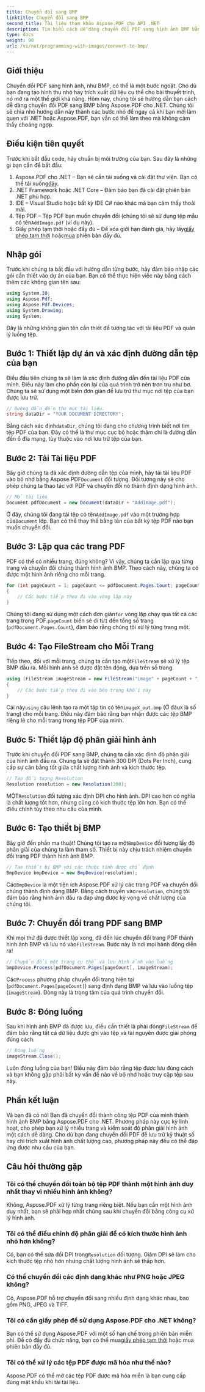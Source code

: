 ```yaml
---
title: Chuyển đổi sang BMP
linktitle: Chuyển đổi sang BMP
second_title: Tài liệu tham khảo Aspose.PDF cho API .NET
description: Tìm hiểu cách dễ dàng chuyển đổi PDF sang hình ảnh BMP bằng Aspose.PDF cho .NET trong hướng dẫn từng bước này. Hoàn hảo cho các nhà phát triển .NET.
type: docs
weight: 90
url: /vi/net/programming-with-images/convert-to-bmp/
---
```

## Giới thiệu

Chuyển đổi PDF sang hình ảnh, như BMP, có thể là một bước ngoặt. Cho dù bạn đang tạo hình thu nhỏ hay trích xuất dữ liệu cụ thể cho bài thuyết trình, nó mở ra một thế giới khả năng. Hôm nay, chúng tôi sẽ hướng dẫn bạn cách dễ dàng chuyển đổi PDF sang BMP bằng Aspose.PDF cho .NET. Chúng tôi sẽ chia nhỏ hướng dẫn này thành các bước nhỏ để ngay cả khi bạn mới làm quen với .NET hoặc Aspose.PDF, bạn vẫn có thể làm theo mà không cảm thấy choáng ngợp.

## Điều kiện tiên quyết

Trước khi bắt đầu code, hãy chuẩn bị môi trường của bạn. Sau đây là những gì bạn cần để bắt đầu:

1.  Aspose.PDF cho .NET – Bạn sẽ cần tải xuống và cài đặt thư viện. Bạn có thể tải xuống[đây](https://releases.aspose.com/pdf/net/).
2. .NET Framework hoặc .NET Core – Đảm bảo bạn đã cài đặt phiên bản .NET phù hợp.
3. IDE – Visual Studio hoặc bất kỳ IDE C# nào khác mà bạn cảm thấy thoải mái.
4.  Tệp PDF – Tệp PDF bạn muốn chuyển đổi (chúng tôi sẽ sử dụng tệp mẫu có tên`AddImage.pdf` (ví dụ này).
5.  Giấy phép tạm thời hoặc đầy đủ – Để xóa giới hạn đánh giá, hãy lấy[giấy phép tạm thời](https://purchase.aspose.com/temporary-license/) hoặc[mua](https://purchase.aspose.com/buy) phiên bản đầy đủ.

## Nhập gói

Trước khi chúng ta bắt đầu với hướng dẫn từng bước, hãy đảm bảo nhập các gói cần thiết vào dự án của bạn. Bạn có thể thực hiện việc này bằng cách thêm các không gian tên sau:

```csharp
using System.IO;
using Aspose.Pdf;
using Aspose.Pdf.Devices;
using System.Drawing;
using System;
```

Đây là những không gian tên cần thiết để tương tác với tài liệu PDF và quản lý luồng tệp.

## Bước 1: Thiết lập dự án và xác định đường dẫn tệp của bạn

Điều đầu tiên chúng ta sẽ làm là xác định đường dẫn đến tài liệu PDF của mình. Điều này làm cho phần còn lại của quá trình trở nên trơn tru như bơ. Chúng ta sẽ sử dụng một biến đơn giản để lưu trữ thư mục nơi tệp của bạn được lưu trữ.


```csharp
// Đường dẫn đến thư mục tài liệu.
string dataDir = "YOUR DOCUMENT DIRECTORY";
```

 Bằng cách xác định`dataDir`, chúng tôi đang cho chương trình biết nơi tìm tệp PDF của bạn. Đây có thể là thư mục cục bộ hoặc thậm chí là đường dẫn đến ổ đĩa mạng, tùy thuộc vào nơi lưu trữ tệp của bạn.

## Bước 2: Tải Tài liệu PDF

 Bây giờ chúng ta đã xác định đường dẫn tệp của mình, hãy tải tài liệu PDF vào bộ nhớ bằng Aspose.PDF`Document` đối tượng. Đối tượng này sẽ cho phép chúng ta thao tác với PDF và chuyển đổi nó thành định dạng hình ảnh.


```csharp
// Mở tài liệu
Document pdfDocument = new Document(dataDir + "AddImage.pdf");
```

 Ở đây, chúng tôi đang tải tệp có tên`AddImage.pdf` vào một trường hợp của`Document` lớp. Bạn có thể thay thế bằng tên của bất kỳ tệp PDF nào bạn muốn chuyển đổi.

## Bước 3: Lặp qua các trang PDF

PDF có thể có nhiều trang, đúng không? Vì vậy, chúng ta cần lặp qua từng trang và chuyển đổi chúng thành hình ảnh BMP. Theo cách này, chúng ta có được một hình ảnh riêng cho mỗi trang.


```csharp
for (int pageCount = 1; pageCount <= pdfDocument.Pages.Count; pageCount++)
{
    // Các bước tiếp theo đi vào vòng lặp này
}
```

Chúng tôi đang sử dụng một cách đơn giản`for` vòng lặp chạy qua tất cả các trang trong PDF.`pageCount` biến sẽ đi từ`1` đến tổng số trang (`pdfDocument.Pages.Count`), đảm bảo rằng chúng tôi xử lý từng trang một.

## Bước 4: Tạo FileStream cho Mỗi Trang

 Tiếp theo, đối với mỗi trang, chúng ta cần tạo một`FileStream` sẽ xử lý tệp BMP đầu ra. Mỗi hình ảnh sẽ được đặt tên động, dựa trên số trang.


```csharp
using (FileStream imageStream = new FileStream("image" + pageCount + "_out" + ".bmp", FileMode.Create))
{
    // Các bước tiếp theo đi vào bên trong khối này
}
```

 Cái này`using` câu lệnh tạo ra một tập tin có tên`imageX_out.bmp` (Ở đâu`X` là số trang) cho mỗi trang. Điều này đảm bảo rằng bạn nhận được các tệp BMP riêng lẻ cho mỗi trang trong tệp PDF của mình.

## Bước 5: Thiết lập độ phân giải hình ảnh

Trước khi chuyển đổi PDF sang BMP, chúng ta cần xác định độ phân giải của hình ảnh đầu ra. Chúng ta sẽ đặt thành 300 DPI (Dots Per Inch), cung cấp sự cân bằng tốt giữa chất lượng hình ảnh và kích thước tệp.


```csharp
// Tạo đối tượng Resolution
Resolution resolution = new Resolution(300);
```

 MỘT`Resolution` đối tượng xác định DPI cho hình ảnh. DPI cao hơn có nghĩa là chất lượng tốt hơn, nhưng cũng có kích thước tệp lớn hơn. Bạn có thể điều chỉnh tùy theo nhu cầu của mình.

## Bước 6: Tạo thiết bị BMP

 Bây giờ đến phần ma thuật! Chúng tôi tạo ra một`BmpDevice` đối tượng lấy độ phân giải của chúng ta làm tham số. Thiết bị này chịu trách nhiệm chuyển đổi trang PDF thành hình ảnh BMP.


```csharp
// Tạo thiết bị BMP với các thuộc tính được chỉ định
BmpDevice bmpDevice = new BmpDevice(resolution);
```

 Các`BmpDevice` là một tiện ích Aspose.PDF xử lý các trang PDF và chuyển đổi chúng thành định dạng BMP. Bằng cách truyền vào`resolution`, chúng tôi đảm bảo rằng hình ảnh đầu ra đáp ứng được kỳ vọng về chất lượng của chúng tôi.

## Bước 7: Chuyển đổi trang PDF sang BMP

 Khi mọi thứ đã được thiết lập xong, đã đến lúc chuyển đổi trang PDF thành hình ảnh BMP và lưu nó vào`FileStream`. Bước này là nơi mọi hành động diễn ra!


```csharp
// Chuyển đổi một trang cụ thể và lưu hình ảnh vào luồng
bmpDevice.Process(pdfDocument.Pages[pageCount], imageStream);
```

 Các`Process` phương pháp chuyển đổi trang hiện tại (`pdfDocument.Pages[pageCount]`) sang định dạng BMP và lưu vào luồng tệp (`imageStream`). Dòng này là trọng tâm của quá trình chuyển đổi.

## Bước 8: Đóng luồng

 Sau khi hình ảnh BMP đã được lưu, điều cần thiết là phải đóng`FileStream` để đảm bảo rằng tất cả dữ liệu được ghi vào tệp và tài nguyên được giải phóng đúng cách.


```csharp
// Đóng luồng
imageStream.Close();
```

Luôn đóng luồng của bạn! Điều này đảm bảo rằng tệp được lưu đúng cách và bạn không gặp phải bất kỳ vấn đề nào về bộ nhớ hoặc truy cập tệp sau này.

## Phần kết luận

Và bạn đã có nó! Bạn đã chuyển đổi thành công tệp PDF của mình thành hình ảnh BMP bằng Aspose.PDF cho .NET. Phương pháp này cực kỳ linh hoạt, cho phép bạn xử lý nhiều trang và kiểm soát độ phân giải hình ảnh một cách dễ dàng. Cho dù bạn đang chuyển đổi PDF để lưu trữ kỹ thuật số hay chỉ trích xuất hình ảnh chất lượng cao, phương pháp này đều có thể đáp ứng được nhu cầu của bạn.

## Câu hỏi thường gặp

### Tôi có thể chuyển đổi toàn bộ tệp PDF thành một hình ảnh duy nhất thay vì nhiều hình ảnh không?
Không, Aspose.PDF xử lý từng trang riêng biệt. Nếu bạn cần một hình ảnh duy nhất, bạn sẽ phải hợp nhất chúng sau khi chuyển đổi bằng công cụ xử lý hình ảnh.

### Tôi có thể điều chỉnh độ phân giải để có kích thước hình ảnh nhỏ hơn không?
 Có, bạn có thể sửa đổi DPI trong`Resolution` đối tượng. Giảm DPI sẽ làm cho kích thước tệp nhỏ hơn nhưng chất lượng hình ảnh sẽ thấp hơn.

### Có thể chuyển đổi các định dạng khác như PNG hoặc JPEG không?
Có, Aspose.PDF hỗ trợ chuyển đổi sang nhiều định dạng khác nhau, bao gồm PNG, JPEG và TIFF.

### Tôi có cần giấy phép để sử dụng Aspose.PDF cho .NET không?
 Bạn có thể sử dụng Aspose.PDF với một số hạn chế trong phiên bản miễn phí. Để có đầy đủ chức năng, bạn có thể mua[giấy phép tạm thời](https://purchase.aspose.com/temporary-license/) hoặc mua phiên bản đầy đủ.

### Tôi có thể xử lý các tệp PDF được mã hóa như thế nào?
Aspose.PDF có thể mở các tệp PDF được mã hóa miễn là bạn cung cấp đúng mật khẩu khi tải tài liệu.